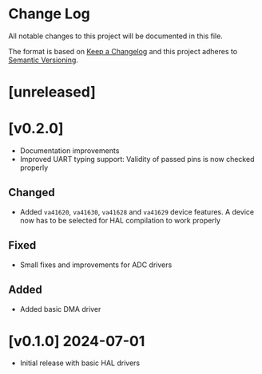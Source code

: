 Change Log
=======

All notable changes to this project will be documented in this file.

The format is based on [Keep a Changelog](http://keepachangelog.com/)
and this project adheres to [Semantic Versioning](http://semver.org/).

# [unreleased]

# [v0.2.0]

- Documentation improvements
- Improved UART typing support: Validity of passed pins is now checked properly

## Changed

- Added `va41620`, `va41630`, `va41628` and `va41629` device features. A device now has to be
  selected for HAL compilation to work properly

## Fixed

- Small fixes and improvements for ADC drivers

## Added

- Added basic DMA driver

# [v0.1.0] 2024-07-01

- Initial release with basic HAL drivers
